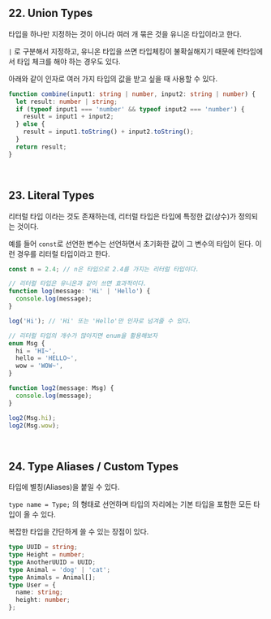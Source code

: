 ## 22. Union Types

타입을 하나만 지정하는 것이 아니라 여러 개 묶은 것을 유니온 타입이라고 한다.

`|` 로 구분해서 지정하고, 유니온 타입을 쓰면 타입체킹이 불확실해지기 때문에 런타임에서 타입 체크를 해야 하는 경우도 있다.

아래와 같이 인자로 여러 가지 타입의 값을 받고 싶을 때 사용할 수 있다.

```typescript
function combine(input1: string | number, input2: string | number) {
  let result: number | string;
  if (typeof input1 === 'number' && typeof input2 === 'number') {
    result = input1 + input2;
  } else {
    result = input1.toString() + input2.toString();
  }
  return result;
}
```

<br>

## 23. Literal Types

리터럴 타입 이라는 것도 존재하는데, 리터럴 타입은 타입에 특정한 값(상수)가 정의되는 것이다.

예를 들어 `const`로 선언한 변수는 선언하면서 초기화한 값이 그 변수의 타입이 된다.
이런 경우를 리터럴 타입이라고 한다.

```typescript
const n = 2.4; // n은 타입으로 2.4를 가지는 리터럴 타입이다.

// 리터럴 타입은 유니온과 같이 쓰면 효과적이다.
function log(message: 'Hi' | 'Hello') {
  console.log(message);
}

log('Hi'); // 'Hi' 또는 'Hello'만 인자로 넘겨줄 수 있다.

// 리터럴 타입의 개수가 많아지면 enum을 활용해보자
enum Msg {
  hi = 'HI~',
  hello = 'HELLO~',
  wow = 'WOW~',
}

function log2(message: Msg) {
  console.log(message);
}

log2(Msg.hi);
log2(Msg.wow);
```

<br>

## 24. Type Aliases / Custom Types

타입에 별칭(Aliases)을 붙일 수 있다.

`type name = Type;` 의 형태로 선언하며 타입의 자리에는 기본 타입을 포함한 모든 타입이 올 수 있다.

복잡한 타입을 간단하게 쓸 수 있는 장점이 있다.

```typescript
type UUID = string;
type Height = number;
type AnotherUUID = UUID;
type Animal = 'dog' | 'cat';
type Animals = Animal[];
type User = {
  name: string;
  height: number;
};
```
